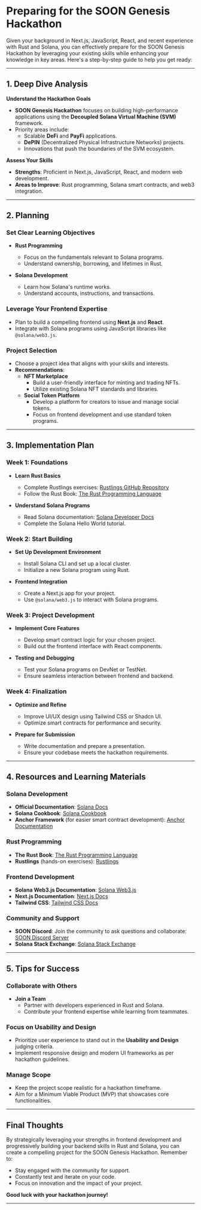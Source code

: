 
# Preparing for the SOON Genesis Hackathon

Given your background in Next.js, JavaScript, React, and recent experience with Rust and Solana, you can effectively prepare for the SOON Genesis Hackathon by leveraging your existing skills while enhancing your knowledge in key areas. Here's a step-by-step guide to help you get ready:

---

## 1. **Deep Dive Analysis**

**Understand the Hackathon Goals**

- **SOON Genesis Hackathon** focuses on building high-performance applications using the **Decoupled Solana Virtual Machine (SVM)** framework.
- Priority areas include:
  - Scalable **DeFi** and **PayFi** applications.
  - **DePIN** (Decentralized Physical Infrastructure Networks) projects.
  - Innovations that push the boundaries of the SVM ecosystem.

**Assess Your Skills**

- **Strengths**: Proficient in Next.js, JavaScript, React, and modern web development.
- **Areas to Improve**: Rust programming, Solana smart contracts, and web3 integration.

---

## 2. **Planning**

### **Set Clear Learning Objectives**

- **Rust Programming**
  - Focus on the fundamentals relevant to Solana programs.
  - Understand ownership, borrowing, and lifetimes in Rust.

- **Solana Development**
  - Learn how Solana's runtime works.
  - Understand accounts, instructions, and transactions.

### **Leverage Your Frontend Expertise**

- Plan to build a compelling frontend using **Next.js** and **React**.
- Integrate with Solana programs using JavaScript libraries like `@solana/web3.js`.

### **Project Selection**

- Choose a project idea that aligns with your skills and interests.
- **Recommendations**:
  - **NFT Marketplace**
    - Build a user-friendly interface for minting and trading NFTs.
    - Utilize existing Solana NFT standards and libraries.
  - **Social Token Platform**
    - Develop a platform for creators to issue and manage social tokens.
    - Focus on frontend development and use standard token programs.

---

## 3. **Implementation Plan**

### **Week 1: Foundations**

- **Learn Rust Basics**
  - Complete Rustlings exercises: [Rustlings GitHub Repository](https://github.com/rust-lang/rustlings)
  - Follow the Rust Book: [The Rust Programming Language](https://doc.rust-lang.org/book/)

- **Understand Solana Programs**
  - Read Solana documentation: [Solana Developer Docs](https://docs.solana.com/developing/programming-model/overview)
  - Complete the Solana Hello World tutorial.

### **Week 2: Start Building**

- **Set Up Development Environment**
  - Install Solana CLI and set up a local cluster.
  - Initialize a new Solana program using Rust.

- **Frontend Integration**
  - Create a Next.js app for your project.
  - Use `@solana/web3.js` to interact with Solana programs.

### **Week 3: Project Development**

- **Implement Core Features**
  - Develop smart contract logic for your chosen project.
  - Build out the frontend interface with React components.

- **Testing and Debugging**
  - Test your Solana programs on DevNet or TestNet.
  - Ensure seamless interaction between frontend and backend.

### **Week 4: Finalization**

- **Optimize and Refine**
  - Improve UI/UX design using Tailwind CSS or Shadcn UI.
  - Optimize smart contracts for performance and security.

- **Prepare for Submission**
  - Write documentation and prepare a presentation.
  - Ensure your codebase meets the hackathon requirements.

---

## 4. **Resources and Learning Materials**

### **Solana Development**

- **Official Documentation**: [Solana Docs](https://docs.solana.com/)
- **Solana Cookbook**: [Solana Cookbook](https://solanacookbook.com/)
- **Anchor Framework** (for easier smart contract development): [Anchor Documentation](https://www.anchor-lang.com/)

### **Rust Programming**

- **The Rust Book**: [The Rust Programming Language](https://doc.rust-lang.org/book/)
- **Rustlings** (hands-on exercises): [Rustlings](https://github.com/rust-lang/rustlings)

### **Frontend Development**

- **Solana Web3.js Documentation**: [Solana Web3.js](https://solana-labs.github.io/solana-web3.js/)
- **Next.js Documentation**: [Next.js Docs](https://nextjs.org/docs)
- **Tailwind CSS**: [Tailwind CSS Docs](https://tailwindcss.com/docs)

### **Community and Support**

- **SOON Discord**: Join the community to ask questions and collaborate: [SOON Discord Server](https://discord.com/invite/soon-svm)
- **Solana Stack Exchange**: [Solana Stack Exchange](https://solana.stackexchange.com/)

---

## 5. **Tips for Success**

### **Collaborate with Others**

- **Join a Team**
  - Partner with developers experienced in Rust and Solana.
  - Contribute your frontend expertise while learning from teammates.

### **Focus on Usability and Design**

- Prioritize user experience to stand out in the **Usability and Design** judging criteria.
- Implement responsive design and modern UI frameworks as per hackathon guidelines.

### **Manage Scope**

- Keep the project scope realistic for a hackathon timeframe.
- Aim for a Minimum Viable Product (MVP) that showcases core functionalities.

---

## **Final Thoughts**

By strategically leveraging your strengths in frontend development and progressively building your backend skills in Rust and Solana, you can create a compelling project for the SOON Genesis Hackathon. Remember to:

- Stay engaged with the community for support.
- Constantly test and iterate on your code.
- Focus on innovation and the impact of your project.

**Good luck with your hackathon journey!**

---